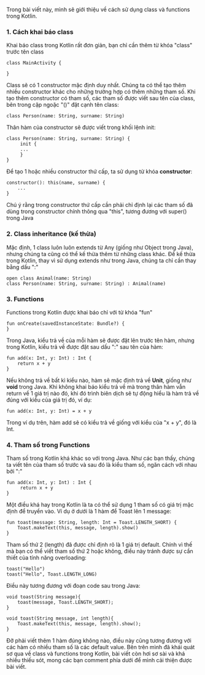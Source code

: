 Trong bài viết này, mình sẽ giới thiệu về cách sử dụng class và functions trong Kotlin.

### 1. Cách khai báo class
Khai báo class trong Kotlin rất đơn giản, bạn chỉ cần thêm từ khóa "class" trước tên class
```
class MainActivity {

}
```
Class sẽ có 1 constructor mặc định duy nhất. Chúng ta có thể tạo thêm nhiều constructor khác cho những trường hợp có thêm những tham số. Khi tạo thêm constructor có tham số, các tham số được viết sau tên của class, bên trong cặp ngoặc "()" đặt cạnh tên class:
```
class Person(name: String, surname: String)
```

Thân hàm của constructor sẽ được viết trong khối lệnh init:
```
class Person(name: String, surname: String) {
     init {
     ...
     }
}

```

Để tạo 1 hoặc nhiều constructor thứ cấp, ta sử dụng từ khóa **constructor**:
```
constructor(): this(name, surname) {
    ...
}
```
Chú ý rằng trong constructor thứ cấp cần phải chỉ định lại các tham số đã dùng trong constructor chính thông qua "this", tương đương với super() trong Java
### 2. Class inheritance (kế thừa)
Mặc định, 1 class luôn luôn extends từ Any (giống như Object trong Java), nhưng chúng ta cũng có thể kế thừa thêm từ những class khác. Để kế thừa trong Kotlin, thay vì sử dụng extends như trong  Java, chúng ta chỉ cần thay bằng dấu ":" 
```
open class Animal(name: String)
class Person(name: String, surname: String) : Animal(name)
```

### 3. Functions
Functions trong Kotlin được khai báo chỉ với từ khóa "fun"

```
fun onCreate(savedInstanceState: Bundle?) {
}
```
Trong Java, kiểu trả về của mỗi hàm sẽ được đặt lên trước tên hàm, nhưng trong Kotlin, kiểu trả về được đặt sau dấu ":" sau tên của hàm: 
```
fun add(x: Int, y: Int) : Int {
    return x + y
}
```
Nếu không trả về bất kì kiểu nào, hàm sẽ mặc định trả về **Unit**, giống như **void** trong Java. Khi không khai báo kiểu trả về mà trong thân hàm vẫn return về 1 giá trị nào đó, khi đó trình biên dịch sẽ tự động hiểu là hàm trả về đúng với kiểu của giá trị đó, ví dụ: 
```
fun add(x: Int, y: Int) = x + y
```
Trong ví dụ trên, hàm add sẽ có kiểu trả về giống với kiểu của "x + y", đó là Int.

### 4. Tham số trong Functions
Tham số trong Kotlin khá khác so với trong Java. Như các bạn thấy, chúng ta viết tên của tham số trước và sau đó là kiểu tham số, ngăn cách với nhau bởi ":"
```
fun add(x: Int, y: Int) : Int {
     return x + y
}
```
Một điều khá hay trong Kotlin là ta có thể sử dụng 1 tham số có giá trị mặc định để truyền vào. Ví dụ ở dưới là 1 hàm để Toast lên 1 message: 

```
fun toast(message: String, length: Int = Toast.LENGTH_SHORT) {
    Toast.makeText(this, message, length).show()
}
```
Tham số thứ 2 (length) đã được chỉ định rõ là 1 giá trị default. Chính vì thế mà bạn có thể viết tham số thứ 2 hoặc không, điều này tránh được sự cần thiết của tính năng overloading: 
```
toast("Hello")
toast("Hello", Toast.LENGTH_LONG)
```
Điều này tương đương với đoạn code sau trong Java:
```
void toast(String message){
    toast(message, Toast.LENGTH_SHORT);
}

void toast(String message, int length){
    Toast.makeText(this, message, length).show();
}
```
Đỡ phải viết thêm 1 hàm đúng không nào, điều này cũng tương đương với các hàm có nhiều tham số là các default value.
Bên trên mình đã khái quát sơ qua về class và functions trong Kotlin, bài viết còn hơi sơ sài và khá nhiều thiếu sót, mong các bạn comment phía dưới để mình cải thiện được bài viết.